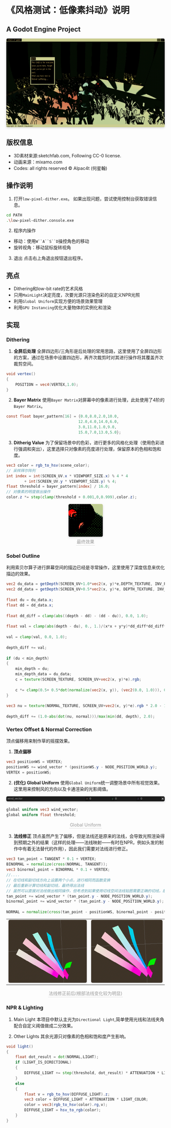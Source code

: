 # 《风格测试：低像素抖动》说明
## A Godot Engine Project
<center>
    <img style="border-radius: 0.3125em;
    box-shadow: 0 2px 4px 0 rgba(34,36,38,.12),0 2px 10px 0 rgba(34,36,38,.08);" 
    src="docs/featured.png">
</center>

## 版权信息
- 3D素材来源:sketchfab.com, Following CC-0 license.
- 动画来源：mixamo.com
- Codes: all rights reserved © Alpac4t (何星翰)

## 操作说明
1. 打开`low-pixel-dither.exe`。
如果出现问题，尝试使用控制台获取错误信息。

```bash
cd PATH
.\low-pixel-dither.console.exe
```

2. 程序内操作
- 移动：使用`W``A``S``D`操控角色的移动
- 旋转视角：移动鼠标旋转视角

3. 退出
点击右上角退出按钮退出程序。

## 亮点
- Dithering和low-bit rate的艺术风格
- 只用`MainLight`决定亮度，次要光源只渲染色彩的自定义NPR光照
- 利用`Global Uniform`实现方便的场景效果管理
- 利用`GPU Instancing`优化大量物体的实例化和渲染

## 实现

### Dithering

1. **全屏后处理**
   全屏四边形/三角形是后处理的常用思路，这里使用了全屏四边形的方案，通过在场景中设置四边形，再齐次裁剪时对其进行操作将其覆盖齐次裁剪空间。
```glsl
void vertex()
{
	POSITION = vec4(VERTEX,1.0);
}
```
2. **Bayer Matrix**
使用`Bayer Matrix`对屏幕中的像素进行处理，此处使用了4阶的`Bayer Matrix`。
```glsl
const float bayer_pattern[16] = {0.0,8.0,2.0,10.0,
								12.0,4.0,14.0,6.0,
								3.0,11.0,1.0,9.0,
								15.0,7.0,13.0,5.0};
```
3. **Ditherig Value**
为了保留场景中的色彩，进行更多的风格化处理（使用色彩进行强调和突出），这里选择只对像素的亮度进行处理，保留原本的色相和饱和度。
```glsl
vec3 color = rgb_to_hsv(scene_color);
// 采样拜尔阵列
int index = int(SCREEN_UV.x * VIEWPORT_SIZE.x) % 4 * 4 
		+ int(SCREEN_UV.y * VIEWPORT_SIZE.y) % 4;
float threshold = bayer_pattern[index] / 16.0;
// 对像素的明度做出操作
color.z *= step(clamp(threshold + 0.001,0,0.999),color.z);
```
<center>
    <img style="border-radius: 0.3125em;
    box-shadow: 0 2px 4px 0 rgba(34,36,38,.12),0 2px 10px 0 rgba(34,36,38,.08);" 
    src="docs/image.png">
    <br>
    <div style="color:orange; border-bottom: 1px solid #d9d9d9;
    display: inline-block;
    color: #999;
    padding: 2px;">最终效果</div>
</center>

### Sobel Outline
利用索贝尔算子进行屏幕空间的描边已经是寻常操作，这里使用了深度信息来优化描边的效果。
```glsl
vec2 du_data = getDepth(SCREEN_UV+1.0*vec2(x, y)*e,DEPTH_TEXTURE, INV_PROJECTION_MATRIX);
vec2 dd_data = getDepth(SCREEN_UV+0.5*vec2(x, y)*e, DEPTH_TEXTURE, INV_PROJECTION_MATRIX);
			
float du = du_data.x;
float dd = dd_data.x;
			
float dd_diff = clamp(abs((depth - dd) - (dd - du)), 0.0, 1.0);

float val = clamp(abs(depth - du), 0., 1.)/(x*x + y*y)*dd_diff*dd_diff*5000.0;
			
val = clamp(val, 0.0, 1.0);

depth_diff += val;

if (du < min_depth)
{
	min_depth = du;
	min_depth_data = du_data;
    c = texture(SCREEN_TEXTURE, SCREEN_UV+vec2(x, y)*e).rgb;
				
	c *= clamp(0.5+ 0.5*dot(normalize(vec2(x, y)), (vec2(0.0, 1.0))), 0.0, 1.0);
}
			
vec3 nu = texture(NORMAL_TEXTURE, SCREEN_UV+vec2(x, y)*e).rgb * 2.0 - 1.0;
			
depth_diff += (1.0-abs(dot(nu, normal)))/max(min(dd, depth), 2.0);
```

### Vertex Offset & Normal Correction
顶点偏移用来制作草的摇摆效果。
1. **顶点偏移**
```glsl
vec3 positionWS = VERTEX;
positionWS += wind_vector * (positionWS.y - NODE_POSITION_WORLD.y);
VERTEX = positionWS;
```
2. **(优化) Global Uniform**
使用`Global Uniform`统一调整场景中所有视觉效果。这里用来控制风的方向以及卡通渲染的光影阈值。
<center>
    <img style="border-radius: 0.3125em;
    box-shadow: 0 2px 4px 0 rgba(34,36,38,.12),0 2px 10px 0 rgba(34,36,38,.08);" 
    src="docs/global_uniform_manager.png">
</center>

```glsl
global uniform vec3 wind_vector;
global uniform float threshold;
```
<center>
    <div style="color:orange; border-bottom: 1px solid #d9d9d9;
    display: inline-block;
    color: #999;
    padding: 2px;">Global Uniform</div>
</center>

3. **法线修正**
顶点虽然产生了偏移，但是法线还是原来的法线，会导致光照渲染得到预期之外的结果（这样的处理——法线映射——有时在NPR，例如头发的制作中有着无法替代的作用），因此我们需要对法线进行修正。
```glsl
vec3 tan_point = TANGENT * 0.1 + VERTEX;
BINORMAL = normalize(cross(NORMAL, TANGENT));
vec3 binormal_point = BINORMAL * 0.1 + VERTEX;
//....
// 在切线和副切线方向上设置两个小点，进行相同而函数变换
// 最后重新计算切线和副切线，最终得出法线
// 虽然可以直接对法线做出相同操作，但考虑到如果使用切线空间法线贴图需要正确的切线，故使用此操作
tan_point += wind_vector * (tan_point.y - NODE_POSITION_WORLD.y);
binormal_point += wind_vector * (tan_point.y - NODE_POSITION_WORLD.y);
	
NORMAL = normalize(cross(tan_point - positionWS, binormal_point - positionWS));
```
<center>
    <table>
    <td>
        <img height=200px style="border-radius: 0.3125em;
        box-shadow: 0 2px 4px 0 rgba(34,36,38,.12),0 2px 10px 0 rgba(34,36,38,.08);" 
        src="docs/before_correction.png">
    </td>
    <td>
        <img height=200px style="border-radius: 0.3125em;
        box-shadow: 0 2px 4px 0 rgba(34,36,38,.12),0 2px 10px 0 rgba(34,36,38,.08);" 
        src="docs/after_correction.png">
    </td>
    </table>
    <div style="color:orange; border-bottom: 1px solid #d9d9d9;
    display: inline-block;
    color: #999;
    padding: 2px;">法线修正前后(根部法线变化较为明显)</div>
</center>
   
### NPR & Lighting
1. Main Light
本项目中默认主光为`Directional Light`,简单使用光线和法线夹角配合自定义阈值做成二分效果。

2. Other Lights
其余光源只对像素的色相和饱和度产生影响。

```glsl
void light() 
{
	float dot_result = dot(NORMAL,LIGHT);
	if (LIGHT_IS_DIRECTIONAL)
	{
		DIFFUSE_LIGHT += step(threshold, dot_result) * ATTENUATION * LIGHT_COLOR;
	}
	else
	{
		float v = rgb_to_hsv(DIFFUSE_LIGHT).z;
		vec3 color = DIFFUSE_LIGHT + ATTENUATION * LIGHT_COLOR;
		color = vec3(rgb_to_hsv(color).rg,v);
		DIFFUSE_LIGHT = hsv_to_rgb(color);
	}
}
```
